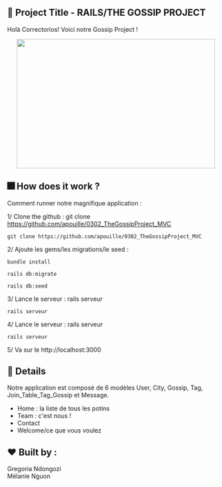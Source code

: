 
##  :gem: Project Title - RAILS/THE GOSSIP PROJECT

Holà Correctorios! Voici notre Gossip Project !

<p align="center">
  <img width="460" height="300" src="https://media.giphy.com/media/SqKceTiTs99y8/giphy.gif">
</p>


##   :fireworks: How does it work ?

Comment runner notre magnifique application :  

1/ Clone the github : git clone https://github.com/apouille/0302_TheGossipProject_MVC  

```
git clone https://github.com/apouille/0302_TheGossipProject_MVC
```

2/ Ajoute les gems/les migrations/le seed :   

```
bundle install
```

```
rails db:migrate
```

```
rails db:seed
```

3/ Lance le serveur : rails serveur  

```
rails serveur
```

4/ Lance le serveur : rails serveur  

```
rails serveur
```

5/ Va sur le http://localhost:3000  


##  :dizzy: Details 

Notre application est composé de 6 modèles User, City, Gossip, Tag, Join_Table_Tag_Gossip et Message.
* Home : la liste de tous les potins
* Team : c'est nous !
* Contact
* Welcome/ce que vous voulez 

## :heart: Built by : 

Gregoria Ndongozi  
Mélanie Nguon  
